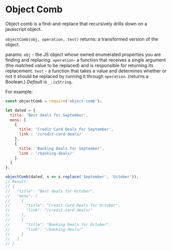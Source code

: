 # Object Comb

Object comb is a find-and-replace that recursively drills down on a javascript object. 

`objectComb(obj, operation, test)`
returns: a transformed version of the object.

params:
`obj` - the JS object whose owned enumerated properties you are finding and replacing.
`operation`- a function that receives a single argument (the matched value to be replaced) and is responsible for returning its replacement.
`test` - a function that takes a value and determines whether or not it should be replaced by running it through `operation`. (returns a Boolean.) *Default* is `_.isString`.

For example:

```javascript
const objectComb = require('object-comb');

let dated = {
  title: 'Best deals for September',
  menu: [
    {
      title: 'Credit Card Deals for September',
      link : '/credit-card-deals/'
    },
    {
      title: 'Banking Deals for September',
      link : '/banking-deals/'
    }
  ]
};

objectComb(dated, s => s.replace('September', 'October'));
// Result:
// {
//   "title": "Best deals for October",
//   "menu": [
//     {
//       "title": "Credit Card Deals for October",
//       "link": "/credit-card-deals/"
//     },
//     {
//       "title": "Banking Deals for October",
//       "link": "/banking-deals/"
//     }
//   ]
// }

```
